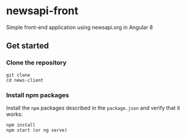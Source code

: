 # newsapi-front
Simple front-end application using newsapi.org in Angular 8

## Get started

### Clone the repository

```shell
git clone 
cd news-client
```

### Install npm packages

Install the `npm` packages described in the `package.json` and verify that it works:

```shell
npm install
npm start (or ng serve)
```
